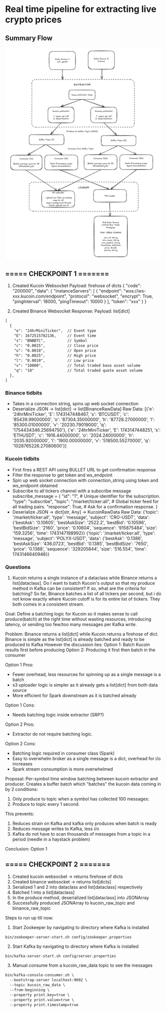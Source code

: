 # Real time pipeline for extracting live crypto prices

## Summary Flow
![img.png](./images/img.png)

## ===== CHECKPOINT 1 =======
1. Created Kucoin Websocket
Payload: firehose of dicts
{
"code": "200000",
"data": {
  "instanceServers": [
      {
          "endpoint": "wss://ws-xxx.kucoin.com/endpoint",
          "protocol": "websocket",
          "encrypt": True,
          "pingInterval": 18000,
          "pingTimeout": 10000
      }
  ],
  "token": "xxx"
}
}

2. Created Binance Websocket
Response:
Payload: list[dict]
```
[
  {
    "e": "24hrMiniTicker",  // Event type
    "E": 1672515782136,     // Event time
    "s": "BNBBTC",          // Symbol
    "c": "0.0025",          // Close price
    "o": "0.0010",          // Open price
    "h": "0.0025",          // High price
    "l": "0.0010",          // Low price
    "v": "10000",           // Total traded base asset volume
    "q": "18"               // Total traded quote asset volume
  },
]
```

### Binance tidbits
- Takes in a connection string, spins up web socket connection
- Deserialize JSON -> list[dict] -> list[BinanceRawData]
Raw Data:
[{'e': '24hrMiniTicker', 'E': 1743147448467, 's': 'BTCUSDT', 'c': '85439.99000000', 'o': '87304.35000000', 'h': '87728.27000000', 'l': '85300.01000000', 'v': '20230.79019000', 'q': '1754434346.25694750'},
{'e': '24hrMiniTicker', 'E': 1743147448251, 's': 'ETHUSDT', 'c': '1916.44000000', 'o': '2024.24000000', 'h': '2035.92000000', 'l': '1900.00000000', 'v': '518500.55270000', 'q': '1028765226.27080600'}]


### Kucoin tidbits
- First fires a REST API using BULLET URL to get confirmation response
- Filter the response to get token and ws_endpoint
- Spin up web socket connection with connection_string using token and ws_endpoint obtained
- Subscribe to all tickers channel with a subscribe message
subscribe_message = {
    "id": "1",  # Unique identifier for the subscription.
    "type": "subscribe",
    "topic": "/market/ticker:all",  # Global ticker feed for all trading pairs.
    "response": True,  # Ask for a confirmation response.
}
- Deserialize JSON -> dict[str, Any] -> KucoinRawData
Raw Data:
{'topic': '/market/ticker:all', 'type': 'message', 'subject': 'CRO-USDT', 'data': {'bestAsk': '0.10605', 'bestAskSize': '2522.2', 'bestBid': '0.10596', 'bestBidSize': '2160', 'price': '0.10604', 'sequence': '915875484', 'size': '159.3256', 'time': 1743147198992}}
{'topic': '/market/ticker:all', 'type': 'message', 'subject': 'POLYX-USDT', 'data': {'bestAsk': '0.1386', 'bestAskSize': '436.0723', 'bestBid': '0.1385', 'bestBidSize': '7650', 'price': '0.1388', 'sequence': '329205844', 'size': '516.554', 'time': 1743146640946}}


### Questions
1. Kucoin returns a single instance of a dataclass while Binance returns a list[dataclass]. Do I want to batch Kucoin's output so that my produce method
in Kafka can be consistent? If so, what are the criteria for batching? So far, Binance batches a list of all tickers per second, but i do not know
exactly where Kucoin cutoff is for its entire list of tickers. They both comes in a consistent stream.

Goal: Define a batching logic for Kucoin so it makes sense to call produce(batch) at the right time without wasting 
resources, introducing latency, or sending too few/too many messages per Kafka write.

Problem:
Binance returns a list[dict] while Kucoin returns a firehose of dict.
Binance is simple as the list[dict] is already batched and ready to be produced to Kafka
However the discussion lies:
Option 1: Batch Kucoin results first before producing
Option 2: Producing it first then batch in the consumer

Option 1 Pros:
- Fewer overhead, less resources for spinning up as a single message is a batch
- s3 uploader logic is simpler as it already gets a list[dict] from both data source
- More efficient for Spark downstream as it is batched already

Option 1 Cons:
- Needs batching logic inside extractor (SRP?)

Option 2 Pros:
- Extractor do not require batching logic.

Option 2 Cons:
- Batching logic required in consumer class (Spark)
- Easy to overwhelm broker as a single message is a dict, overhead for i/o increases
- Spark stream consumption is more overwhelmed

Proposal:
Per-symbol time window batching between kucoin extractor and producer.
Creates a buffer batch which "batches" the kucoin data coming in by 2 conditions:
1. Only produce to topic when a symbol has collected 100 messages:
2. Produce to topic every 1 second.

This prevents:
1. Reduces strain on Kafka and kafka only produces when batch is ready
2. Reduces message writes to Kafka, less i/o
3. Kafka do not have to scan thousands of messages from a topic in a period (needle in a haystack problem)

Conclusion: Option 1

## ===== CHECKPOINT 2 =======
1. Created kucoin websocket -> returns firehose of dicts
2. Created binance websocket -> returns list[dicts]
3. Serialized 1 and 2 into dataclass and list[dataclass] respectively
4. Batched 1 into a list[dataclass]
5. In the produce method, deserialized list[dataclass] into JSONArray
6. Successfully produced JSONArray to kucoin_raw_topic and binance_raw_topic

Steps to run up till now:
1. Start Zookeeper by navigating to directory where Kafka is installed
```commandline
bin/zookeeper-server-start.sh config/zookeeper.properties
```

2. Start Kafka by navigating to directory where Kafka is installed
```commandline
bin/kafka-server-start.sh config/server.properties
```

3. Manual consume from a kucoin_raw_data topic to see the messages
```commandline
bin/kafka-console-consumer.sh \
  --bootstrap-server localhost:9092 \
  --topic kucoin_raw_data \
  --from-beginning \
  --property print.key=true \
  --property print.value=true \
  --property print.timestamp=true

```